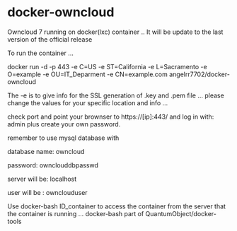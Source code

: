 docker-owncloud
================

Owncloud 7 running on docker(lxc) container ..
It will be update to the last version of the official release 


To run the container ...

docker run -d -p 443 -e C=US
-e ST=California
-e L=Sacramento
-e O=example
-e OU=IT_Deparment
-e CN=example.com
angelrr7702/docker-owncloud



The -e is to give info for the SSL generation of .key and .pem file ... please change the values for your specific location and info ... 

check port and point your brownser to https://[ip]:443/ and log in with: admin  plus create your own password. 

remember to use mysql database with

database name: owncloud

password: ownclouddbpasswd

server will be: localhost 

user will be : ownclouduser


Use docker-bash ID_container to access the container from the server that the container is running ... docker-bash part of QuantumObject/docker-tools 


